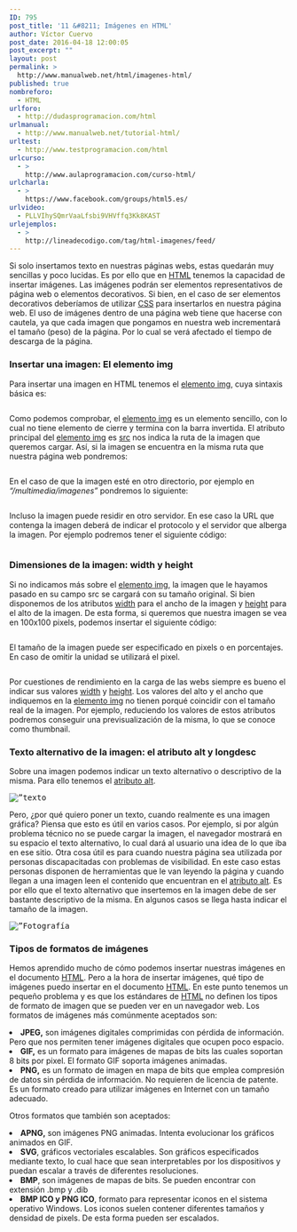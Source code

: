 ```yaml
---
ID: 795
post_title: '11 &#8211; Imágenes en HTML'
author: Víctor Cuervo
post_date: 2016-04-18 12:00:05
post_excerpt: ""
layout: post
permalink: >
  http://www.manualweb.net/html/imagenes-html/
published: true
nombreforo:
  - HTML
urlforo:
  - http://dudasprogramacion.com/html
urlmanual:
  - http://www.manualweb.net/tutorial-html/
urltest:
  - http://www.testprogramacion.com/html
urlcurso:
  - >
    http://www.aulaprogramacion.com/curso-html/
urlcharla:
  - >
    https://www.facebook.com/groups/html5.es/
urlvideo:
  - PLLVIhySQmrVaaLfsbi9VHVffq3Kk8KAST
urlejemplos:
  - >
    http://lineadecodigo.com/tag/html-imagenes/feed/
---
```

<span style="font-weight: 400;">Si solo insertamos texto en nuestras páginas webs, estas quedarán muy sencillas y poco lucidas. Es por ello que en </span>[<span style="font-weight: 400;">HTML</span>][1]<span style="font-weight: 400;"> tenemos la capacidad de insertar imágenes.</span> <span style="font-weight: 400;">Las imágenes podrán ser elementos representativos de página web o elementos decorativos. Si bien, en el caso de ser elementos decorativos deberíamos de utilizar </span>[<span style="font-weight: 400;">CSS</span>][2]<span style="font-weight: 400;"> para insertarlos en nuestra página web.</span> <span style="font-weight: 400;">El uso de imágenes dentro de una página web tiene que hacerse con cautela, ya que cada imagen que pongamos en nuestra web incrementará el tamaño (peso) de la página. Por lo cual se verá afectado el tiempo de descarga de la página.</span> 
### Insertar una imagen: El elemento img

<span style="font-weight: 400;">Para insertar una imagen en HTML tenemos el </span>[<span style="font-weight: 400;">elemento img</span>][3]<span style="font-weight: 400;">, cuya sintaxis básica es:</span> <pre lang="html4strict"><img src="”nombreimagen.jpg”" alt="" /></pre>

<span style="font-weight: 400;">Como podemos comprobar, el </span>[<span style="font-weight: 400;">elemento img</span>][3]<span style="font-weight: 400;"> es un elemento sencillo, con lo cual no tiene elemento de cierre y termina con la barra invertida.</span> <span style="font-weight: 400;">El atributo principal del </span>[<span style="font-weight: 400;">elemento img</span>][3]<span style="font-weight: 400;"> es </span>[<span style="font-weight: 400;">src</span>][4]<span style="font-weight: 400;"> nos indica la ruta de la imagen que queremos cargar. Así, si la imagen se encuentra en la misma ruta que nuestra página web pondremos:</span> <pre lang="html4strict"><img src="”foto.jpg”" alt="" /></pre>

<span style="font-weight: 400;">En el caso de que la imagen esté en otro directorio, por ejemplo en </span>*<span style="font-weight: 400;">“/multimedia/imagenes” </span>*<span style="font-weight: 400;">pondremos lo siguiente:</span> <pre lang="html4strict"><img src="”/multimedia/imagenes/foto.jpg”" alt="" /></pre>

<span style="font-weight: 400;">Incluso la imagen puede residir en otro servidor. En ese caso la URL que contenga la imagen deberá de indicar el protocolo y el servidor que alberga la imagen. Por ejemplo podremos tener el siguiente código:</span> <pre lang="html4strict"><img src="”http://lineadecodigo.com/imagenes/logo.jpg”" alt="" /></pre>

### Dimensiones de la imagen: width y height

<span style="font-weight: 400;">Si no indicamos más sobre el </span>[<span style="font-weight: 400;">elemento img</span>][3]<span style="font-weight: 400;">, la imagen que le hayamos pasado en su campo src se cargará con su tamaño original.</span> <span style="font-weight: 400;">Si bien disponemos de los atributos </span>[<span style="font-weight: 400;">width</span>][5]<span style="font-weight: 400;"> para el ancho de la imagen y </span>[<span style="font-weight: 400;">height</span>][6]<span style="font-weight: 400;"> para el alto de la imagen. De esta forma, si queremos que nuestra imagen se vea en 100x100 pixels, podemos insertar el siguiente código:</span> <pre lang="html4strict"><img src="”foto.jpg”" alt="" width="”100”" height="”100”" /></pre>

<span style="font-weight: 400;">El tamaño de la imagen puede ser especificado en pixels o en porcentajes. En caso de omitir la unidad se utilizará el pixel.</span> <pre lang="html4strict"><img src="”foto.jpg”" alt="" width="”100”" height="”100”" />
<img src="”foto.jpg”" alt="" width="”100px”" height="”100px”" />
<img src="”foto.jpg”" alt="" width="”50%”" height="”50%”" /></pre>

<span style="font-weight: 400;">Por cuestiones de rendimiento en la carga de las webs siempre es bueno el indicar sus valores </span>[<span style="font-weight: 400;">width</span>][5]<span style="font-weight: 400;"> y </span>[<span style="font-weight: 400;">height</span>][6]<span style="font-weight: 400;">.</span> <span style="font-weight: 400;">Los valores del alto y el ancho que indiquemos en la </span>[<span style="font-weight: 400;">elemento img</span>][3]<span style="font-weight: 400;"> no tienen porqué coincidir con el tamaño real de la imagen. Por ejemplo, reduciendo los valores de estos atributos podremos conseguir una previsualización de la misma, lo que se conoce como thumbnail.</span> 
### Texto alternativo de la imagen: el atributo alt y longdesc

<span style="font-weight: 400;">Sobre una imagen podemos indicar un texto alternativo o descriptivo de la misma. Para ello tenemos el </span>[<span style="font-weight: 400;">atributo alt</span>][7]<span style="font-weight: 400;">.</span> <pre lang="html4strict"><img src="”foto.jpg”" alt="”texto" /></pre>

<span style="font-weight: 400;">Pero, ¿por qué quiero poner un texto, cuando realmente es una imagen gráfica?</span> <span style="font-weight: 400;">Piensa que esto es útil en varios casos. Por ejemplo, si por algún problema técnico no se puede cargar la imagen, el navegador mostrará en su espacio el texto alternativo, lo cual dará al usuario una idea de lo que iba en ese sitio.</span> <span style="font-weight: 400;">Otra cosa útil es para cuando nuestra página sea utilizada por personas discapacitadas con problemas de visibilidad. En este caso estas personas disponen de herramientas que le van leyendo la página y cuando llegan a una imagen leen el contenido que encuentran en el </span>[<span style="font-weight: 400;">atributo alt</span>][7]<span style="font-weight: 400;">.</span> <span style="font-weight: 400;">Es por ello que el texto alternativo que insertemos en la imagen debe de ser bastante descriptivo de la misma. En algunos casos se llega hasta indicar el tamaño de la imagen.</span> <pre lang="html4strict"><img src="”foto.jpg”" alt="”Fotografía" /></pre>

### Tipos de formatos de imágenes

<span style="font-weight: 400;">Hemos aprendido mucho de cómo podemos insertar nuestras imágenes en el documento </span>[<span style="font-weight: 400;">HTML</span>][1]<span style="font-weight: 400;">. Pero a la hora de insertar imágenes, qué tipo de imágenes puedo insertar en el documento </span>[<span style="font-weight: 400;">HTML</span>][1]<span style="font-weight: 400;">.</span> <span style="font-weight: 400;">En este punto tenemos un pequeño problema y es que los estándares de </span>[<span style="font-weight: 400;">HTML</span>][1]<span style="font-weight: 400;"> no definen los tipos de formato de imagen que se pueden ver en un navegador web.</span> <span style="font-weight: 400;">Los formatos de imágenes más comúnmente aceptados son:</span> 
<li style="font-weight: 400;">
  <b>JPEG,</b><span style="font-weight: 400;"> son imágenes digitales comprimidas con pérdida de información. Pero que nos permiten tener imágenes digitales que ocupen poco espacio.</span>
</li>
<li style="font-weight: 400;">
  <b>GIF,</b><span style="font-weight: 400;"> es un formato para imágenes de mapas de bits las cuales soportan 8 bits por pixel. El formato GIF soporta imágenes animadas.</span>
</li>
<li style="font-weight: 400;">
  <b>PNG,</b><span style="font-weight: 400;"> es un formato de imagen en mapa de bits que emplea compresión de datos sin pérdida de información. No requieren de licencia de patente. Es un formato creado para utilizar imágenes en Internet con un tamaño adecuado.</span>
</li>

<span style="font-weight: 400;">Otros formatos que también son aceptados:</span> 
<li style="font-weight: 400;">
  <b>APNG,</b><span style="font-weight: 400;"> son imágenes PNG animadas. Intenta evolucionar los gráficos animados en GIF.</span>
</li>
<li style="font-weight: 400;">
  <b>SVG</b><span style="font-weight: 400;">, gráficos vectoriales escalables. Son gráficos especificados mediante texto, lo cual hace que sean interpretables por los dispositivos y puedan escalar a través de diferentes resoluciones.</span>
</li>
<li style="font-weight: 400;">
  <b>BMP</b><span style="font-weight: 400;">, son imágenes de mapas de bits. Se pueden encontrar con extensión .bmp y .dib</span>
</li>
<li style="font-weight: 400;">
  <b>BMP ICO y PNG ICO</b><span style="font-weight: 400;">, formato para representar iconos en el sistema operativo Windows. Los iconos suelen contener diferentes tamaños y densidad de pixels. De esta forma pueden ser escalados.</span>
</li>

 [1]: http://www.manualweb.net/tutorial-html/
 [2]: http://www.manualweb.net/tutorial-css/
 [3]: http://w3api.com/wiki/HTML:IMG
 [4]: http://www.w3api.com/wiki/HTML:Src
 [5]: http://www.w3api.com/wiki/HTML:Width
 [6]: http://www.w3api.com/wiki/HTML:Height
 [7]: http://www.w3api.com/wiki/HTML:Alt